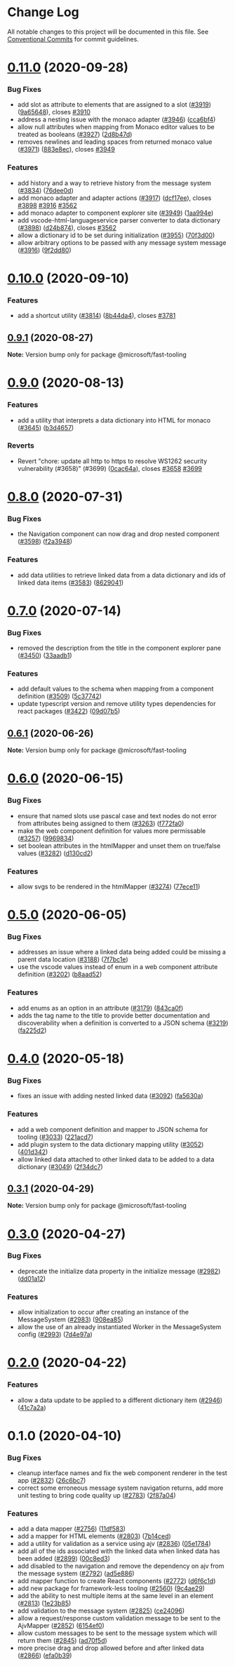 # Change Log

All notable changes to this project will be documented in this file.
See [Conventional Commits](https://conventionalcommits.org) for commit guidelines.

# [0.11.0](https://github.com/Microsoft/fast/compare/@microsoft/fast-tooling@0.10.0...@microsoft/fast-tooling@0.11.0) (2020-09-28)


### Bug Fixes

* add slot as attribute to elements that are assigned to a slot ([#3919](https://github.com/Microsoft/fast/issues/3919)) ([9a65648](https://github.com/Microsoft/fast/commit/9a6564847a5d848d85fc0bfc8bc66203b233b19a)), closes [#3910](https://github.com/Microsoft/fast/issues/3910)
* address a nesting issue with the monaco adapter ([#3946](https://github.com/Microsoft/fast/issues/3946)) ([cca6bf4](https://github.com/Microsoft/fast/commit/cca6bf4a0c0f3c4a02048ac6b3ef53a1ca2b28c9))
* allow null attributes when mapping from Monaco editor values to be treated as booleans ([#3927](https://github.com/Microsoft/fast/issues/3927)) ([2d8b47d](https://github.com/Microsoft/fast/commit/2d8b47d3f9442465d33a6a907d85b77d27511223))
* removes newlines and leading spaces from returned monaco value ([#3971](https://github.com/Microsoft/fast/issues/3971)) ([883e8ec](https://github.com/Microsoft/fast/commit/883e8ec816a20bb64bef0ed63c87f98a3c2159af)), closes [#3949](https://github.com/Microsoft/fast/issues/3949)


### Features

* add history and a way to retrieve history from the message system ([#3834](https://github.com/Microsoft/fast/issues/3834)) ([76dee0d](https://github.com/Microsoft/fast/commit/76dee0d0c9b885435ab094c59cd0d3c931a11d0f))
* add monaco adapter and adapter actions ([#3917](https://github.com/Microsoft/fast/issues/3917)) ([dcf17ee](https://github.com/Microsoft/fast/commit/dcf17ee4a4eb25b7802dc4324426bbba806fce21)), closes [#3898](https://github.com/Microsoft/fast/issues/3898) [#3916](https://github.com/Microsoft/fast/issues/3916) [#3562](https://github.com/Microsoft/fast/issues/3562)
* add monaco adapter to component explorer site ([#3949](https://github.com/Microsoft/fast/issues/3949)) ([1aa994e](https://github.com/Microsoft/fast/commit/1aa994e986e52e8b1fab93e65665a1d4e56ae496))
* add vscode-html-languageservice parser converter to data dictionary ([#3898](https://github.com/Microsoft/fast/issues/3898)) ([d24b874](https://github.com/Microsoft/fast/commit/d24b8746a8af5696f969cfb750ab63e1c7adc224)), closes [#3562](https://github.com/Microsoft/fast/issues/3562)
* allow a dictionary id to be set during initialization ([#3955](https://github.com/Microsoft/fast/issues/3955)) ([70f3d00](https://github.com/Microsoft/fast/commit/70f3d0076a88fb42f26e610fa25204981aa2678e))
* allow arbitrary options to be passed with any message system message ([#3916](https://github.com/Microsoft/fast/issues/3916)) ([9f2dd80](https://github.com/Microsoft/fast/commit/9f2dd807c5199deab55a5fda7c709556e9b5bbc0))





# [0.10.0](https://github.com/Microsoft/fast/compare/@microsoft/fast-tooling@0.9.1...@microsoft/fast-tooling@0.10.0) (2020-09-10)


### Features

* add a shortcut utility ([#3814](https://github.com/Microsoft/fast/issues/3814)) ([8b44da4](https://github.com/Microsoft/fast/commit/8b44da42e82ac98eb7d1fcb59781c40c527c6526)), closes [#3781](https://github.com/Microsoft/fast/issues/3781)





## [0.9.1](https://github.com/Microsoft/fast/compare/@microsoft/fast-tooling@0.9.0...@microsoft/fast-tooling@0.9.1) (2020-08-27)

**Note:** Version bump only for package @microsoft/fast-tooling





# [0.9.0](https://github.com/Microsoft/fast/compare/@microsoft/fast-tooling@0.8.0...@microsoft/fast-tooling@0.9.0) (2020-08-13)


### Features

* add a utility that interprets a data dictionary into HTML for monaco ([#3645](https://github.com/Microsoft/fast/issues/3645)) ([b3d4657](https://github.com/Microsoft/fast/commit/b3d4657e6dfbf56e1b0b6b3f42962881289b9776))


### Reverts

* Revert "chore: update all http to https to resolve WS1262 security vulnerability (#3658)" (#3699) ([0cac64a](https://github.com/Microsoft/fast/commit/0cac64a869e1b65a94ef14ed50b1324d0e15be46)), closes [#3658](https://github.com/Microsoft/fast/issues/3658) [#3699](https://github.com/Microsoft/fast/issues/3699)





# [0.8.0](https://github.com/Microsoft/fast/compare/@microsoft/fast-tooling@0.7.0...@microsoft/fast-tooling@0.8.0) (2020-07-31)


### Bug Fixes

* the Navigation component can now drag and drop nested component ([#3598](https://github.com/Microsoft/fast/issues/3598)) ([f2a3948](https://github.com/Microsoft/fast/commit/f2a39489015be38f2372060a7898b0ef1cf96702))


### Features

* add data utilities to retrieve linked data from a data dictionary and ids of linked data items ([#3583](https://github.com/Microsoft/fast/issues/3583)) ([8629041](https://github.com/Microsoft/fast/commit/862904104393fc1c2212d345f7063e8f420e2b36))





# [0.7.0](https://github.com/Microsoft/fast/compare/@microsoft/fast-tooling@0.6.1...@microsoft/fast-tooling@0.7.0) (2020-07-14)


### Bug Fixes

* removed the description from the title in the component explorer pane ([#3450](https://github.com/Microsoft/fast/issues/3450)) ([33aadb1](https://github.com/Microsoft/fast/commit/33aadb1e7b1ba96170f5682fbd8db668bf0b22b7))


### Features

* add default values to the schema when mapping from a component definition ([#3509](https://github.com/Microsoft/fast/issues/3509)) ([5c37742](https://github.com/Microsoft/fast/commit/5c3774258c2edf2af6fd8f2bdbb1ea07a59adee2))
* update typescript version and remove utility types dependencies for react packages ([#3422](https://github.com/Microsoft/fast/issues/3422)) ([09d07b5](https://github.com/Microsoft/fast/commit/09d07b580cda3bcc5d28f83d3568521f710c9576))





## [0.6.1](https://github.com/Microsoft/fast/compare/@microsoft/fast-tooling@0.6.0...@microsoft/fast-tooling@0.6.1) (2020-06-26)

**Note:** Version bump only for package @microsoft/fast-tooling





# [0.6.0](https://github.com/Microsoft/fast/compare/@microsoft/fast-tooling@0.5.1...@microsoft/fast-tooling@0.6.0) (2020-06-15)


### Bug Fixes

* ensure that named slots use pascal case and text nodes do not error from attributes being assigned to them ([#3263](https://github.com/Microsoft/fast/issues/3263)) ([f772fa0](https://github.com/Microsoft/fast/commit/f772fa0685c92027821ef9519f4a88c1d8975e5a))
* make the web component definition for values more permissable ([#3257](https://github.com/Microsoft/fast/issues/3257)) ([9969834](https://github.com/Microsoft/fast/commit/9969834d7d79e6198f825edc97ba19739fa3304c))
* set boolean attributes in the htmlMapper and unset them on true/false values ([#3282](https://github.com/Microsoft/fast/issues/3282)) ([d130cd2](https://github.com/Microsoft/fast/commit/d130cd2b184ed2cbf529f92e8a68a83e095a5fdd))


### Features

* allow svgs to be rendered in the htmlMapper ([#3274](https://github.com/Microsoft/fast/issues/3274)) ([77ece11](https://github.com/Microsoft/fast/commit/77ece11142dda7550607766f74481e5a38cb8163))





# [0.5.0](https://github.com/Microsoft/fast/compare/@microsoft/fast-tooling@0.4.0...@microsoft/fast-tooling@0.5.0) (2020-06-05)


### Bug Fixes

* addresses an issue where a linked data being added could be missing a parent data location ([#3188](https://github.com/Microsoft/fast/issues/3188)) ([7f7bc1e](https://github.com/Microsoft/fast/commit/7f7bc1e1f2edc57e589aa726c6cb0e46c7c3cab7))
* use the vscode values instead of enum in a web component attribute definition ([#3202](https://github.com/Microsoft/fast/issues/3202)) ([b8aad52](https://github.com/Microsoft/fast/commit/b8aad521255d8bdd2ae5a6d877c85891480fc6e7))


### Features

* add enums as an option in an attribute ([#3179](https://github.com/Microsoft/fast/issues/3179)) ([843ca0f](https://github.com/Microsoft/fast/commit/843ca0f9636284d972d92e75a7694e7526155043))
* adds the tag name to the title to provide better documentation and discoverability when a definition is converted to a JSON schema ([#3219](https://github.com/Microsoft/fast/issues/3219)) ([fa225d2](https://github.com/Microsoft/fast/commit/fa225d29f6b90c3db88f49aebb08c12c0aad0bf7))





# [0.4.0](https://github.com/Microsoft/fast/compare/@microsoft/fast-tooling@0.3.1...@microsoft/fast-tooling@0.4.0) (2020-05-18)


### Bug Fixes

* fixes an issue with adding nested linked data ([#3092](https://github.com/Microsoft/fast/issues/3092)) ([fa5630a](https://github.com/Microsoft/fast/commit/fa5630a198e4c60fab49654157366b4d0abc713f))


### Features

* add a web component definition and mapper to JSON schema for tooling ([#3033](https://github.com/Microsoft/fast/issues/3033)) ([221acd7](https://github.com/Microsoft/fast/commit/221acd789522eaef2ff4cee1a49683822e9289a2))
* add plugin system to the data dictionary mapping utility ([#3052](https://github.com/Microsoft/fast/issues/3052)) ([401d342](https://github.com/Microsoft/fast/commit/401d3427ae7f4ce69226a60c04def537af5e8c55))
* allow linked data attached to other linked data to be added to a data dictionary ([#3049](https://github.com/Microsoft/fast/issues/3049)) ([2f34dc7](https://github.com/Microsoft/fast/commit/2f34dc738c2ac624722f732ed3ebb508972ae3f0))





## [0.3.1](https://github.com/Microsoft/fast/compare/@microsoft/fast-tooling@0.3.0...@microsoft/fast-tooling@0.3.1) (2020-04-29)

**Note:** Version bump only for package @microsoft/fast-tooling





# [0.3.0](https://github.com/Microsoft/fast/compare/@microsoft/fast-tooling@0.2.0...@microsoft/fast-tooling@0.3.0) (2020-04-27)


### Bug Fixes

* deprecate the initialize data property in the initialize message ([#2982](https://github.com/Microsoft/fast/issues/2982)) ([dd01a12](https://github.com/Microsoft/fast/commit/dd01a12b594a7b750a2244642d43e0f692dfb772))


### Features

* allow initialization to occur after creating an instance of the MessageSystem ([#2983](https://github.com/Microsoft/fast/issues/2983)) ([908ea85](https://github.com/Microsoft/fast/commit/908ea852077b9f131b6e0852e76b39aab6d0775a))
* allow the use of an already instantiated Worker in the MessageSystem config ([#2993](https://github.com/Microsoft/fast/issues/2993)) ([7d4e97a](https://github.com/Microsoft/fast/commit/7d4e97afb60c71e952615eaeac986f1f055a095d))





# [0.2.0](https://github.com/Microsoft/fast/compare/@microsoft/fast-tooling@0.1.0...@microsoft/fast-tooling@0.2.0) (2020-04-22)


### Features

* allow a data update to be applied to a different dictionary item ([#2946](https://github.com/Microsoft/fast/issues/2946)) ([41c7a2a](https://github.com/Microsoft/fast/commit/41c7a2add7eb3faa15c63cc3df63db421a7d88c0))





# 0.1.0 (2020-04-10)


### Bug Fixes

* cleanup interface names and fix the web component renderer in the test app ([#2832](https://github.com/Microsoft/fast/issues/2832)) ([26c6bc7](https://github.com/Microsoft/fast/commit/26c6bc78a3fdd5aed6d88709181f95d3d318d984))
* correct some erroneous message system navigation returns, add more unit testing to bring code quality up ([#2783](https://github.com/Microsoft/fast/issues/2783)) ([2f87a04](https://github.com/Microsoft/fast/commit/2f87a0427cfc0c307b9b4acacdd5385c42fcf773))


### Features

* add a data mapper ([#2756](https://github.com/Microsoft/fast/issues/2756)) ([11df583](https://github.com/Microsoft/fast/commit/11df5832eb2ef1a6896be2afd4e0404462454985))
* add a mapper for HTML elements ([#2803](https://github.com/Microsoft/fast/issues/2803)) ([7b14ced](https://github.com/Microsoft/fast/commit/7b14ced79ac543d6a3a889a828fab240dd216386))
* add a utility for validation as a service using ajv ([#2836](https://github.com/Microsoft/fast/issues/2836)) ([05e1784](https://github.com/Microsoft/fast/commit/05e1784c1c34df8d0ffff451ce753731e49c7255))
* add all of the ids associated with the linked data when linked data has been added ([#2899](https://github.com/Microsoft/fast/issues/2899)) ([00c8ed3](https://github.com/Microsoft/fast/commit/00c8ed3f488470b6a01d6bd3ec2f38a0afb5c74a))
* add disabled to the navigation and remove the dependency on ajv from the message system ([#2792](https://github.com/Microsoft/fast/issues/2792)) ([ad5e886](https://github.com/Microsoft/fast/commit/ad5e8865818965ae515de776305810bf61378a7b))
* add mapper function to create React components ([#2772](https://github.com/Microsoft/fast/issues/2772)) ([d6f6c1d](https://github.com/Microsoft/fast/commit/d6f6c1dc21dae008d336a00b8c29b6334408491d))
* add new package for framework-less tooling ([#2560](https://github.com/Microsoft/fast/issues/2560)) ([9c4ae29](https://github.com/Microsoft/fast/commit/9c4ae2916a3d91bd5d664f029bf9bb77e219f177))
* add the ability to nest multiple items at the same level in an element ([#2813](https://github.com/Microsoft/fast/issues/2813)) ([1e23b85](https://github.com/Microsoft/fast/commit/1e23b85e03983be5df463ffaa2d8213659991632))
* add validation to the message system ([#2825](https://github.com/Microsoft/fast/issues/2825)) ([ce24096](https://github.com/Microsoft/fast/commit/ce2409659ef361a9a16cc2a44ea5560a04c6ddaf))
* allow a request/response custom validation message to be sent to the AjvMapper ([#2852](https://github.com/Microsoft/fast/issues/2852)) ([6154ef0](https://github.com/Microsoft/fast/commit/6154ef087432e6a94c7392babd338f4df05e4799))
* allow custom messages to be sent to the message system which will return them ([#2845](https://github.com/Microsoft/fast/issues/2845)) ([ad70f5d](https://github.com/Microsoft/fast/commit/ad70f5d030526c3b4be8bf3ae7ad3b1a23e587d0))
* more precise drag and drop allowed before and after linked data ([#2866](https://github.com/Microsoft/fast/issues/2866)) ([efa0b39](https://github.com/Microsoft/fast/commit/efa0b39a2eb0f23d5bcfb7a520868f02b38ee192))
